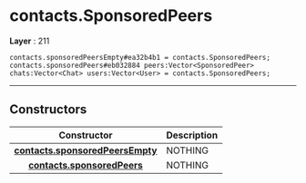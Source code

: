 # contacts.SponsoredPeers

**Layer** : 211

```tl
contacts.sponsoredPeersEmpty#ea32b4b1 = contacts.SponsoredPeers;
contacts.sponsoredPeers#eb032884 peers:Vector<SponsoredPeer> chats:Vector<Chat> users:Vector<User> = contacts.SponsoredPeers;
```

---

## Constructors

| Constructor | Description |
| :---: | :--- |
| [**contacts.sponsoredPeersEmpty**](constructor/contacts.sponsoredPeersEmpty) | NOTHING |
| [**contacts.sponsoredPeers**](constructor/contacts.sponsoredPeers) | NOTHING |